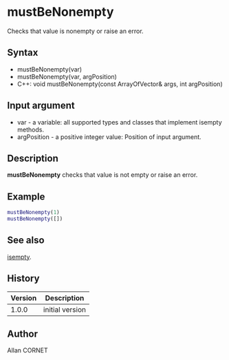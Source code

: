 

# mustBeNonempty

Checks that value is nonempty or raise an error.

## Syntax

- mustBeNonempty(var)
- mustBeNonempty(var, argPosition)
- C++: void mustBeNonempty(const ArrayOfVector& args, int argPosition)

## Input argument

 - var - a variable: all supported types and classes that implement isempty methods.
 - argPosition - a positive integer value: Position of input argument.

## Description


  <p><b>mustBeNonempty</b> checks that value is not empty or raise an error.</p>


## Example

```matlab
mustBeNonempty(1)
mustBeNonempty([])
```

## See also

[isempty](../types/isempty.md).
## History

|Version|Description|
|------|------|
|1.0.0|initial version|


## Author

Allan CORNET



